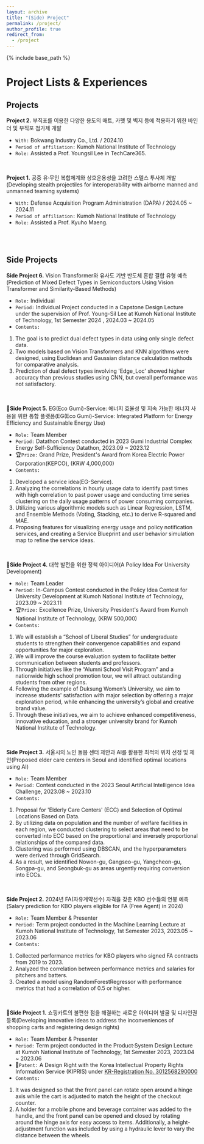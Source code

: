 ```yaml
---
layout: archive
title: "(Side) Project"
permalink: /project/
author_profile: true
redirect_from:
  - /project
---
```


{% include base_path %}

Project Lists & Experiences
======

**Projects**
----

**Project 2.** 부직포를 이용한 다양한 용도의 매트, 카펫 및 벽지 등에 적용하기 위한 바인더 및 부직포 첨가제 개발
- `With:` Bokwang Industry Co., Ltd. / 2024.10
- `Period of affiliation:` Kumoh National Institute of Technology
- `Role:` Assisted a Prof. Youngsil Lee in TechCare365.

<br/>

**Project 1.** 공중 유·무인 복합체계와 상호운용성을 고려한 스텔스 투사체 개발(Developing stealth projectiles for interoperability with airborne manned and unmanned teaming systems)
- `With:` Defense Acquisition Program Administration (DAPA) / 2024.05 ~ 2024.11
- `Period of affiliation:` Kumoh National Institute of Technology
- `Role:` Assisted a Prof. Kyuho Maeng.


<br/>
<br/>


**Side Projects**
----

**Side Project 6.** Vision Transformer와 유사도 기반 반도체 혼합 결합 유형 예측(Prediction of Mixed Defect Types in Semiconductors Using Vision Transformer and Similarity-Based Methods)
- `Role:` Individual
- `Period:` Individual Project conducted in a Capstone Design Lecture under the supervision of Prof. Young-Sil Lee at Kumoh National Institute of Technology, 1st Semester 2024 , 2024.03 ~ 2024.05
- `Contents:` <br/>
1. The goal is to predict dual defect types in data using only single defect data. <br/>
1. Two models based on Vision Transformers and KNN algorithms were designed, using Euclidean and Gaussian distance calculation methods for 
comparative analysis. <br/>
1. Prediction of dual defect types involving 'Edge_Loc' showed higher accuracy than previous studies using CNN, but overall performance was not 
satisfactory.  <br/>

<br/>

🥇**Side Project 5.** EG(Eco Gumi)-Service: 에너지 효율성 및 지속 가능한 에너지 사용을 위한 통합 플랫폼(EG(Eco Gumi)-Service: Integrated Platform for Energy Efficiency and Sustainable Energy Use)
- `Role:` Team Member
- `Period:` Datathon Contest conducted in 2023 Gumi Industrial Complex Energy Self-Sufficiency Datathon, 2023.09 ~ 2023.12
- 🏆`Prize:` Grand Prize, President's Award from Korea Electric Power Corporation(KEPCO), (KRW 4,000,000)
- `Contents:` <br/>
1. Developed a service idea(EG-Service). <br/>
1. Analyzing the correlations in hourly usage data to identify past times with high correlation to past power usage and conducting time series clustering on 
the daily usage patterns of power consuming companies. <br/>
1. Utilizing various algorithmic models such as Linear Regression, LSTM, and Ensemble Methods (Voting, Stacking, etc.) to derive R-squared and MAE. <br/>
1. Proposing features for visualizing energy usage and policy notification services, and creating a Service Blueprint and user behavior simulation map to 
refine the service ideas.

<br/>

🥈**Side Project 4.** 대학 발전을 위한 정책 아이디어(A Policy Idea For University Development)
- `Role:` Team Leader
- `Period:` In-Campus Contest conducted in the Policy Idea Contest for University Development at Kumoh National Institute of Technology, 2023.09 ~ 2023.11
- 🏆`Prize:` Excellence Prize, University President's Award from Kumoh National Institute of Technology, (KRW 500,000)
- `Contents:`  <br/>
1. We will establish a “School of Liberal Studies” for undergraduate students to strengthen their convergence capabilities and expand opportunities for major exploration.  <br/>
1. We will improve the course evaluation system to facilitate better communication between students and professors.  <br/>
1. Through initiatives like the “Alumni School Visit Program” and a nationwide high school promotion tour, we will attract outstanding students from other regions.  <br/>
1. Following the example of Duksung Women’s University, we aim to increase students' satisfaction with major selection by offering a major exploration period, while enhancing the university’s global and creative brand value.  <br/>
1. Through these initiatives, we aim to achieve enhanced competitiveness, innovative education, and a stronger university brand for Kumoh National Institute of Technology.

<br/>

**Side Project 3.** 서울시의 노인 돌봄 센터 제안과 AI를 활용한 최적의 위치 선정 및 제안(Proposed elder care centers in Seoul and identified optimal locations using AI)
- `Role:` Team Member
- `Period:` Contest conducted in the 2023 Seoul Artificial Intelligence Idea Challenge, 2023.08 ~ 2023.10
- `Contents:` <br/>
1. Proposal for 'Elderly Care Centers' (ECC) and Selection of Optimal Locations Based on Data. <br/>
1. By utilizing data on population and the number of welfare facilities in each region, we conducted clustering to select areas that need to be converted into 
ECC based on the proportional and inversely proportional relationships of the compared data. <br/>
1. Clustering was performed using DBSCAN, and the hyperparameters were derived through GridSearch. <br/>
1. As a result, we identified Nowon-gu, Gangseo-gu, Yangcheon-gu, Songpa-gu, and Seongbuk-gu as areas urgently requiring conversion into ECCs.

<br/>

**Side Project 2.** 2024년 FA(자유계약선수) 자격을 갖춘 KBO 선수들의 연봉 예측(Salary prediction for KBO players eligible for FA (Free Agent) in 2024)
- `Role:` Team Member & Presenter
- `Period:` Term project conducted in the Machine Learning Lecture at Kumoh National Institute of Technology, 1st Semester 2023, 2023.05 ~ 2023.06
- `Contents:` <br/>
1. Collected performance metrics for KBO players who signed FA contracts from 2019 to 2023. <br/>
1. Analyzed the correlation between performance metrics and salaries for pitchers and batters. <br/>
1. Created a model using RandomForestRegressor with performance metrics that had a correlation of 0.5 or higher. 

<br/>

📄**Side Project 1.** 쇼핑카트의 불편한 점을 해결하는 새로운 아이디어 발굴 및 디자인권 등록(Developing innovative ideas to address the inconveniences of shopping carts and registering design rights)
- `Role:` Team Member & Presenter
- `Period:` Term project conducted in the Product·System Design Lecture at Kumoh National Institute of Technology, 1st Semester 2023, 2023.04 ~ 2023.06
- 📄`Patent:` A Design Right with the Korea Intellectual Property Rights Information Service (KIPRIS) under [KR-Registration No. 3012568290000](https://doi.org/10.8080/3020230035785.M001)
- `Contents:` <br/>
1. It was designed so that the front panel can rotate open around a hinge axis while the cart is adjusted to match the height of the checkout counter. <br/>
1. A holder for a mobile phone and beverage container was added to the handle, and the front panel can be opened and closed by rotating around the hinge axis for easy access to items. Additionally, a height-adjustment function was included by using a hydraulic lever to vary the distance between the wheels. <br/>